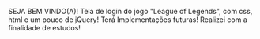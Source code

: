 SEJA BEM VINDO(A)!
Tela de login do jogo "League of Legends", com css, html e um pouco de jQuery!
Terá Implementações futuras!
Realizei com a finalidade de estudos!
